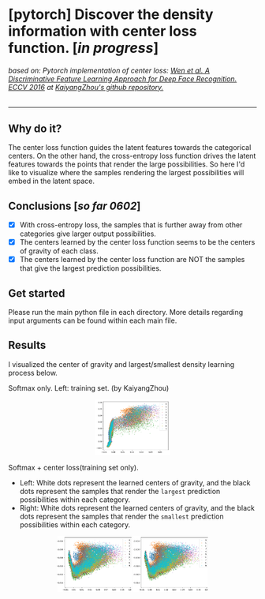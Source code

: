 # [pytorch] Discover the density information with center loss function. [*in progress*]
###### based on: Pytorch implementation of center loss: [Wen et al. A Discriminative Feature Learning Approach for Deep Face Recognition. ECCV 2016](https://ydwen.github.io/papers/WenECCV16.pdf) at [KaiyangZhou's github repository.](https://github.com/KaiyangZhou/pytorch-center-loss/)
---

## Why do it?
The center loss function guides the latent features towards the categorical centers. On the other hand, the cross-entropy loss function drives the latent features towards the points that render the large possibilities. So here I'd like to visualize where the samples rendering the largest possibilities will embed in the latent space.

## Conclusions [*so far 0602*]
+ [x] With cross-entropy loss, the samples that is further away from other categories give larger output possibilities.
+ [x] The centers learned by the center loss function seems to be the centers of gravity of each class.
+ [x] The centers learned by the center loss function are NOT the samples that give the largest prediction possibilities.

## Get started
Please run the main python file in each directory. More details regarding input arguments can be found within each main file.

## Results
I visualized the center of gravity and largest/smallest density learning process below.

Softmax only. Left: training set. (by KaiyangZhou)
<div align="center">
  <img src="train_DensityLoss_shown_densityMax_0602/softmax_train.gif" alt="train" width="30%">
</div>

Softmax + center loss(training set only).
  + Left: White dots represent the learned centers of gravity, and the black dots represent the samples that render the `largest` prediction possibilities within each category.
  + Right: White dots represent the learned centers of gravity, and the black dots represent the samples that render the `smallest` prediction possibilities within each category.
<div align="center">
  <img src="train_DensityLoss_shown_densityMax_0602/centers_and_densityMax.gif" alt="train" width="30%">
  <img src="train_DensityLoss_shown_densityMin_0602/center_and_densityMin.gif" alt="train" width="30%">
</div>

